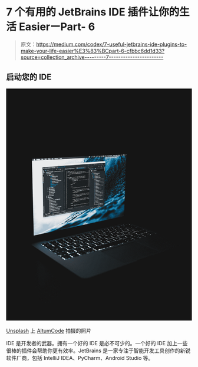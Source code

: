 # 7 个有用的 JetBrains IDE 插件让你的生活 EasierーPart- 6

> 原文：<https://medium.com/codex/7-useful-jetbrains-ide-plugins-to-make-your-life-easier%E3%83%BCpart-6-cfbbc6dd1d33?source=collection_archive---------7----------------------->

## 启动您的 IDE

![](img/33589a655bfaf49e7949ef5aa878c3bf.png)

[Unsplash](https://unsplash.com?utm_source=medium&utm_medium=referral) 上 [AltumCode](https://unsplash.com/@altumcode?utm_source=medium&utm_medium=referral) 拍摄的照片

IDE 是开发者的武器。拥有一个好的 IDE 是必不可少的。一个好的 IDE 加上一些很棒的插件会帮助你更有效率。JetBrains 是一家专注于智能开发工具创作的新锐软件厂商，包括 IntelliJ IDEA、PyCharm、Android Studio 等。